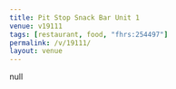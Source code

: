 ```yaml
---
title: Pit Stop Snack Bar Unit 1
venue: v19111
tags: [restaurant, food, "fhrs:254497"]
permalink: /v/19111/
layout: venue
---
```

null